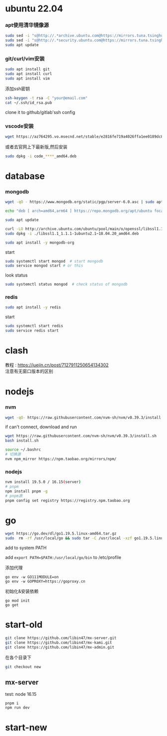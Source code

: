 # ubuntu 22.04
### apt使用清华镜像源
```bash
sudo sed -i "s@http://.*archive.ubuntu.com@https://mirrors.tuna.tsinghua.edu.cn@g" /etc/apt/sources.list
sudo sed -i "s@http://.*security.ubuntu.com@https://mirrors.tuna.tsinghua.edu.cn@g" /etc/apt/sources.list
sudo apt update
```

### git/curl/vim安装
```bash
sudo apt install git
sudo apt install curl
sudo apt install vim
```
添加ssh密钥
```bash
ssh-keygen -t rsa -C "your@email.com"
cat ~/.ssh/id_rsa.pub
```
clone it to github/gitlab'ssh config
### vscode安装
```bash
wget https://az764295.vo.msecnd.net/stable/e2816fe719a4026ffa1ee0189dc89bdfdbafb164/code_1.75.0-1675266613_amd64.deb
```
或者去官网上下最新版,然后安装
```bash
sudo dpkg -i code_****_amd64.deb
```
# database
### mongodb
```bash
wget -qO - https://www.mongodb.org/static/pgp/server-6.0.asc | sudo apt-key add -

echo "deb [ arch=amd64,arm64 ] https://repo.mongodb.org/apt/ubuntu focal/mongodb-org/6.0 multiverse" | sudo tee /etc/apt/sources.list.d/mongodb-org-6.0.list

sudo apt update

curl -LO http://archive.ubuntu.com/ubuntu/pool/main/o/openssl/libssl1.1_1.1.1-1ubuntu2.1~18.04.20_amd64.deb
sudo dpkg -i ./libssl1.1_1.1.1-1ubuntu2.1~18.04.20_amd64.deb

sudo apt install -y mongodb-org
```
start
```bash
sudo systemctl start mongod  # start mongodb
sudo service mongod start # or this
```
look status
```bash
sudo systemctl status mongod  # check status of mongodb
```
### redis
```bash
sudo apt install -y redis
```
start
```bash
sudo systemctl start redis
sudo service redis start
```

# clash
教程 : https://juejin.cn/post/7127911250654134302    
注意有无窗口版本的区别


# nodejs
### nvm
```bash
wget -qO- https://raw.githubusercontent.com/nvm-sh/nvm/v0.39.3/install.sh | bash
```
if can't connect, download and run
```bash
wget https://raw.githubusercontent.com/nvm-sh/nvm/v0.39.3/install.sh
bash install.sh
```

```bash
source ~/.bashrc
# 切换源
nvm npm_mirror https://npm.taobao.org/mirrors/npm/
```
### nodejs
```bash
nvm install 19.5.0 / 16.15(server)
# pnpm
npm install pnpm -g
# pnpm源
pnpm config set registry https://registry.npm.taobao.org
```

# go
```bash
wget https://go.dev/dl/go1.19.5.linux-amd64.tar.gz
sudo  rm -rf /usr/local/go && sudo tar -C /usr/local -xzf go1.19.5.linux-amd64.tar.gz
```
add to system PATH

add ```export PATH=$PATH:/usr/local/go/bin``` to /etc/profile    

添加代理
```
go env -w GO111MODULE=on
go env -w GOPROXY=https://goproxy.cn
```
初始化&安装依赖
```
go mod init
go get
```

# start-old
```bash
git clone https://github.com/libin47/mx-server.git
git clone https://github.com/libin47/mx-kami.git
git clone https://github.com/libin47/mx-admin.git
```
在各个目录下
```bash
git checkout new
```

## mx-server
test:
node 16.15
```
pnpm i
npm run dev
```



# start-new


